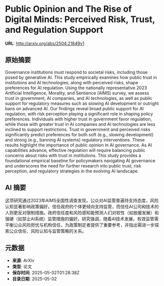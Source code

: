 # Public Opinion and The Rise of Digital Minds: Perceived Risk, Trust, and Regulation Support

**URL**: http://arxiv.org/abs/2504.21849v1

## 原始摘要

Governance institutions must respond to societal risks, including those posed
by generative AI. This study empirically examines how public trust in
institutions and AI technologies, along with perceived risks, shape preferences
for AI regulation. Using the nationally representative 2023 Artificial
Intelligence, Morality, and Sentience (AIMS) survey, we assess trust in
government, AI companies, and AI technologies, as well as public support for
regulatory measures such as slowing AI development or outright bans on advanced
AI. Our findings reveal broad public support for AI regulation, with risk
perception playing a significant role in shaping policy preferences.
Individuals with higher trust in government favor regulation, while those with
greater trust in AI companies and AI technologies are less inclined to support
restrictions. Trust in government and perceived risks significantly predict
preferences for both soft (e.g., slowing development) and strong (e.g., banning
AI systems) regulatory interventions. These results highlight the importance of
public opinion in AI governance. As AI capabilities advance, effective
regulation will require balancing public concerns about risks with trust in
institutions. This study provides a foundational empirical baseline for
policymakers navigating AI governance and underscores the need for further
research into public trust, risk perception, and regulatory strategies in the
evolving AI landscape.


## AI 摘要

这项研究通过2023年AIMS全国性调查发现，公众对AI监管普遍持支持态度，风险认知显著影响政策偏好。信任政府的个体更倾向支持监管，而信任AI公司和技术的人则更反对限制措施。政府信任度和风险感知能预测人们对软性（如放缓发展）和强硬（如禁止AI系统）监管措施的偏好。研究强调，随着AI技术发展，有效监管需平衡公众风险担忧与机构信任，为政策制定者提供了重要参考，并指出需进一步探索公众信任、风险认知与监管策略的关系。

## 元数据

- **来源**: ArXiv
- **类型**: 论文
- **保存时间**: 2025-05-02T01:28:38Z
- **目录日期**: 2025-05-02
